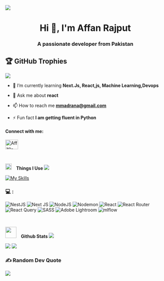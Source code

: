 <!-- <p align="center"></p> -->
<img src="https://user-images.githubusercontent.com/73097560/115834477-dbab4500-a447-11eb-908a-139a6edaec5c.gif"><br>
<h1 align="center">Hi 👋, I'm Affan Rajput</h1>
<h3 align="center">A passionate developer from Pakistan</h3>

## 🏆 GitHub Trophies
![](https://github-profile-trophy.vercel.app/?username=mainmann&theme=radical&no-frame=false&no-bg=true&margin-w=4)

- 🌱 I’m currently learning **Next.Js, React,js, Machine Learning,Devops**

- 💬 Ask me about **react**

- 📫 How to reach me **mmadrana@gmail.com**

- ⚡ Fun fact **I am getting fluent in Python**

<h4 align="left">Connect with me:</h4>
<p align="left">
<a href="https://www.instagram.com/rajput_codes/" target="blank"><img align="center" src="https://raw.githubusercontent.com/rahuldkjain/github-profile-readme-generator/master/src/images/icons/Social/instagram.svg" alt="Affan-Rajput" height="30" width="40" /></a>
</p>
<br/>

<img src="https://media2.giphy.com/media/QssGEmpkyEOhBCb7e1/giphy.gif?cid=ecf05e47a0n3gi1bfqntqmob8g9aid1oyj2wr3ds3mg700bl&rid=giphy.gif" width ="20"> &ensp;<b> Things I Use</b>
<img src="https://user-images.githubusercontent.com/73097560/115834477-dbab4500-a447-11eb-908a-139a6edaec5c.gif"><br>

<p align="left">

[![My Skills](https://skillicons.dev/icons?i=html,css,js,ts,nextjs,react,tailwind,jquery,express,threejs,figma,obsidian,md,npm,git,github,nodejs,express,prisma,ps,pr,ai,postgres,supabase,mongodb,jest,postman,vscode,webstorm,vercel,vite,bash,linux,debian,ubuntu,kali,md,cloudflare,py,sklearn,flask,pycharm,docker,arduino,cpp)](myweb)


### 💻  :
 ![NestJS](https://img.shields.io/badge/nestjs-%23E0234E.svg?style=plastic&logo=nestjs&logoColor=white) ![Next JS](https://img.shields.io/badge/Next-black?style=plastic&logo=next.js&logoColor=white) ![NodeJS](https://img.shields.io/badge/node.js-6DA55F?style=plastic&logo=node.js&logoColor=white) ![Nodemon](https://img.shields.io/badge/NODEMON-%23323330.svg?style=plastic&logo=nodemon&logoColor=%BBDEAD) ![React](https://img.shields.io/badge/react-%2320232a.svg?style=plastic&logo=react&logoColor=%2361DAFB) ![React Router](https://img.shields.io/badge/React_Router-CA4245?style=plastic&logo=react-router&logoColor=white) ![React Query](https://img.shields.io/badge/-React%20Query-FF4154?style=plastic&logo=react%20query&logoColor=white) ![SASS](https://img.shields.io/badge/SASS-hotpink.svg?style=plastic&logo=SASS&logoColor=white) ![Adobe Lightroom](https://img.shields.io/badge/Adobe%20Lightroom-31A8FF.svg?style=plastic&logo=Adobe%20Lightroom&logoColor=white)  ![mlflow](https://img.shields.io/badge/mlflow-%23d9ead3.svg?style=plastic&logo=numpy&logoColor=blue) 

<br/>

<img src="https://media.giphy.com/media/iY8CRBdQXODJSCERIr/giphy.gif" width ="35"> &ensp;<b> Github Stats </b>
<img src="https://user-images.githubusercontent.com/73097560/115834477-dbab4500-a447-11eb-908a-139a6edaec5c.gif">

![](https://github-readme-streak-stats.herokuapp.com/?user=mainmann&theme=tokyonight&hide_border=true) ![](https://github-readme-stats.vercel.app/api/top-langs/?username=mainmann&theme=tokyonight&hide_border=true&include_all_commits=false&count_private=false&layout=compact)
### ✍️ Random Dev Quote
![](https://quotes-github-readme.vercel.app/api?type=horizontal&theme=radical)

<!-- <img src="https://github.com/user-attachments/assets/9586a4f6-d3ac-4859-b561-fc06baa2c79b" width="500" height="250" > --!>

